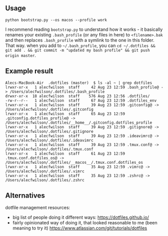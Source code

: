 ## Usage

`python bootstrap.py --os macos --profile work`

I recommend reading `bootstrap.py` to understand how it works - it basically renames your existing `.bash_profile` (or any files in here) to `<filename>.bak` and then replaces `.bash_profile` with a symlink to the one in this folder. That way. when you add to `~/.bash_profile`, you can `cd ~/.dotfiles && git add . && git commit -m "updated my bash profile" && git push origin master`.



## Example result

```
Alecs-MacBook-Air  .dotfiles (master)  $ ls -al ~ | grep dotfiles
lrwxr-xr-x   1 alecfwilson  staff     42 Aug 23 12:59 .bash_profile@ -> /Users/alecfwilson/.dotfiles/.bash_profile
drwxr-xr-x  18 alecfwilson  staff    576 Aug 23 12:56 .dotfiles/
-rw-r--r--   1 alecfwilson  staff     67 Aug 23 12:59 .dotfiles_env
lrwxr-xr-x   1 alecfwilson  staff     39 Aug 23 12:59 .gitconfig@ -> /Users/alecfwilson/.dotfiles/.gitconfig
lrwxr-xr-x   1 alecfwilson  staff     65 Aug 23 12:59 .gitconfig.dotfiles_profile@ -> /Users/alecfwilson/.dotfiles/__home__/.gitconfig.dotfiles_profile
lrwxr-xr-x   1 alecfwilson  staff     39 Aug 23 12:59 .gitignore@ -> /Users/alecfwilson/.dotfiles/.gitignore
lrwxr-xr-x   1 alecfwilson  staff     39 Aug 23 12:59 .ideavimrc@ -> /Users/alecfwilson/.dotfiles/.ideavimrc
lrwxr-xr-x   1 alecfwilson  staff     39 Aug 23 12:59 .tmux.conf@ -> /Users/alecfwilson/.dotfiles/.tmux.conf
lrwxr-xr-x   1 alecfwilson  staff     61 Aug 23 12:59 .tmux.conf.dotfiles_os@ -> /Users/alecfwilson/.dotfiles/__macos__/.tmux.conf.dotfiles_os
lrwxr-xr-x   1 alecfwilson  staff     35 Aug 23 12:59 .vimrc@ -> /Users/alecfwilson/.dotfiles/.vimrc
lrwxr-xr-x   1 alecfwilson  staff     35 Aug 23 12:59 .zshrc@ -> /Users/alecfwilson/.dotfiles/.zshrc
```

## Alternatives

dotfile management resources:
- big list of people doing it different ways: https://dotfiles.github.io/
- fairly opinionated way of doing it, that looked reasonable to me (been meaning to try it) https://www.atlassian.com/git/tutorials/dotfiles
